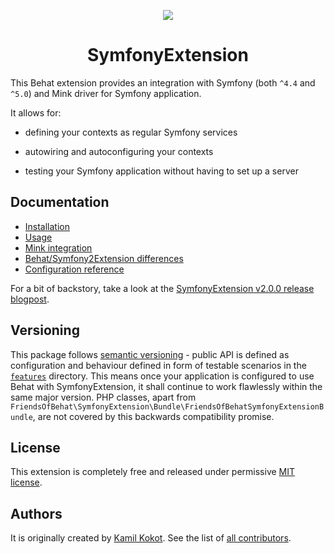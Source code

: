 <p align="center">
    <img src="https://avatars2.githubusercontent.com/u/20600343" /><br/>
</p>

<h1 align="center">SymfonyExtension</h1>

This Behat extension provides an integration with Symfony (both `^4.4` and `^5.0`) and Mink driver for Symfony application.

It allows for:

 * defining your contexts as regular Symfony services
 
 * autowiring and autoconfiguring your contexts
 
 * testing your Symfony application without having to set up a server
 
## Documentation

 * [Installation](DOCUMENTATION.md#installation)
 * [Usage](DOCUMENTATION.md#usage)
 * [Mink integration](DOCUMENTATION.md#mink-integration)
 * [Behat/Symfony2Extension differences](DOCUMENTATION.md#differences-from-behatsymfony2extension)
 * [Configuration reference](DOCUMENTATION.md#configuration-reference)
 
For a bit of backstory, take a look at the [SymfonyExtension v2.0.0 release blogpost](https://kamilkokot.com/tame-behat-with-the-brand-new-symfony-extension/?utm_source=github&utm_medium=referral&utm_campaign=readme).
 
## Versioning

This package follows [semantic versioning](https://semver.org/) - public API is defined as configuration and behaviour
defined in form of testable scenarios in the [`features`](features) directory. This means once your application is
configured to use Behat with SymfonyExtension, it shall continue to work flawlessly within the same major version.
PHP classes, apart from `FriendsOfBehat\SymfonyExtension\Bundle\FriendsOfBehatSymfonyExtensionBundle`, are not covered
by this backwards compatibility promise.
 
## License

This extension is completely free and released under permissive [MIT license](LICENSE).

## Authors

It is originally created by [Kamil Kokot](https://github.com/pamil). 
See the list of [all contributors](https://github.com/FriendsOfBehat/SymfonyExtension/graphs/contributors). 
